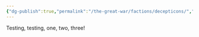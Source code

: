 ```yaml
---
{"dg-publish":true,"permalink":"/the-great-war/factions/decepticons/","noteIcon":"default"}
---
```

  
Testing, testing, one, two, three! 

